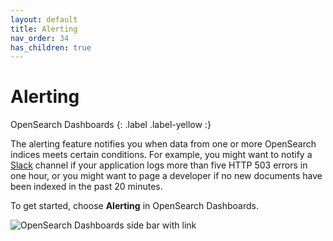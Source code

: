 ```yaml
---
layout: default
title: Alerting
nav_order: 34
has_children: true
---
```


# Alerting
OpenSearch Dashboards
{: .label .label-yellow :}

The alerting feature notifies you when data from one or more OpenSearch indices meets certain conditions. For example, you might want to notify a [Slack](https://slack.com/) channel if your application logs more than five HTTP 503 errors in one hour, or you might want to page a developer if no new documents have been indexed in the past 20 minutes.

To get started, choose **Alerting** in OpenSearch Dashboards.

![OpenSearch Dashboards side bar with link](../images/alerting.png)
